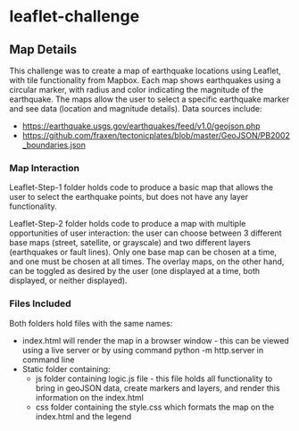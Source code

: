 # leaflet-challenge

## Map Details

This challenge was to create a map of earthquake locations using Leaflet, with tile functionality from Mapbox. Each map shows earthquakes using a circular marker, with radius and color indicating the magnitude of the earthquake. The maps allow the user to select a specific earthquake marker and see data (location and magnitude details). Data sources include:
* https://earthquake.usgs.gov/earthquakes/feed/v1.0/geojson.php
* https://github.com/fraxen/tectonicplates/blob/master/GeoJSON/PB2002_boundaries.json

### Map Interaction

Leaflet-Step-1 folder holds code to produce a basic map that allows the user to select the earthquake points, but does not have any layer functionality.

Leaflet-Step-2 folder holds code to produce a map with multiple opportunities of user interaction: the user can choose between 3 different base maps (street, satellite, or grayscale) and two different layers (earthquakes or fault lines). Only one base map can be chosen at a time, and one must be chosen at all times. The overlay maps, on the other hand, can be toggled as desired by the user (one displayed at a time, both displayed, or neither displayed).


### Files Included

Both folders hold files with the same names:

* index.html will render the map in a browser window - this can be viewed using a live server or by using command python -m http.server in command line
* Static folder containing: 
  * js folder containing logic.js file - this file holds all functionality to bring in geoJSON data, create markers and layers, and render this information on the index.html
  * css folder containing the style.css which formats the map on the index.html and the legend


